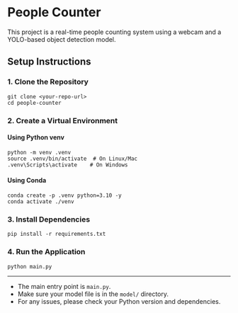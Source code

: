 # People Counter

This project is a real-time people counting system using a webcam and a YOLO-based object detection model.

## Setup Instructions

### 1. Clone the Repository

```
git clone <your-repo-url>
cd people-counter
```

### 2. Create a Virtual Environment

#### Using Python venv
```
python -m venv .venv
source .venv/bin/activate  # On Linux/Mac
.venv\Scripts\activate    # On Windows
```

#### Using Conda
```
conda create -p .venv python=3.10 -y
conda activate ./venv
```

### 3. Install Dependencies

```
pip install -r requirements.txt
```

### 4. Run the Application

```
python main.py
```

---

- The main entry point is `main.py`.
- Make sure your model file is in the `model/` directory.
- For any issues, please check your Python version and dependencies. 